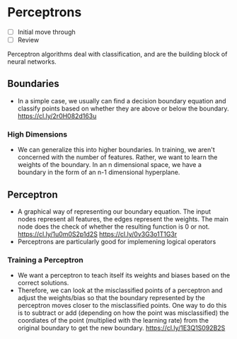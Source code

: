 # Perceptrons
- [ ] Initial move through
- [ ] Review

Perceptron algorithms deal with classification, and are the building block of neural networks.

## Boundaries
- In a simple case, we usually can find a decision boundary equation and classify points based on whether they are above or below the boundary. https://cl.ly/2r0H082d163u

### High Dimensions
- We can generalize this into higher boundaries. In training, we aren't concerned with the number of features. Rather, we want to learn the weights of the boundary. In an n dimensional space, we have a boundary in the form of an  n-1 dimensional hyperplane.

## Perceptron
- A graphical way of representing our boundary equation. The input nodes represent all features, the edges represent the weights. The main node does the check of whether the resulting function is 0 or not.  https://cl.ly/1u0m0S2p1d2S https://cl.ly/0v3G3o1T1G3r
- Perceptrons are particularly good for implemening logical operators

### Training a Perceptron
- We want a perceptron to teach itself its weights and biases based on the correct solutions.
- Therefore, we can look at the misclassified points of a perceptron and adjust the weights/bias so that the boundary represented by the perceptron moves closer to the misclassified points. One way to do this is to subtract or add (depending on how the point was misclassified) the coordiates of the point (multiplied with the learning rate) from the original boundary to get the new boundary. https://cl.ly/1E3Q1S092B2S

